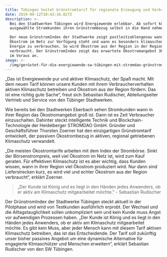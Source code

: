 ```yaml
---
title: Tübingen testet Grünstromtarif für regionale Erzeugung und Verbrauch
date: 2019-09-12T10:43:34.827Z
description: >-
  Bei den Stadtwerken Tübingen wird Energiewende erlebbar. Ab sofort können
  ausgewählte Stromkunden ihren Grünstrombezug selbst in die Hand nehmen.

  Der neue GrünstromIndex der Stadtwerke zeigt postleitzahlengenau wann wie viel
  Ökostrom im Netz zur Verfügung steht und wann es besonders klimaschonend ist
  Energie zu verbrauchen. So wird Ökostrom aus der Region in der Region
  verbraucht. Der GrünstromIndex zeigt das erwartete Ökostromangebot 36 Stunden
  im Voraus an.
image: >-
  /img/gerüstet-für-die-energiewende-sw-tübingen-mit-stromdao-grünstromindex-©sw-tübingen.png
---
```

„Das ist Energiewende pur und aktiver Klimaschutz, der Spaß macht. Mit dem neuen Tarif können unsere Kunden mit ihrem Verbraucherverhalten aktiven Klimaschutz betreiben und Ökostrom aus der Region fördern. Das ist eine richtig gute Sache“, freut sich Sebastian Rudischer, Abteilungseiter Vertrieb und Service von den Tübinger Stadtwerken.



Wie bereits bei den Stadtwerken Eberbach sehen Stromkunden wann in ihrer Region das Ökostromangebot groß ist. Dann ist es Zeit Verbraucher einzuschalten. Dahinter steckt intelligente Technik und Blockchain-Technologie der Heidelberger STROMDAO GmbH. Gründer und Geschäftsführer Thorsten Zoerner hat den einzigartigen Grünstromtarif entwickelt, der passiven Ökostrombezug in aktiven, regional getriebenen Klimaschutz verwandelt.



„Die meisten Ökostromtarife arbeiten mit dem Index der Strombörse. Sinkt der Börsenstrompreis, weil viel Ökostrom im Netz ist, wird zum Kauf geraten. Für effektiven Klimaschutz ist es aber wichtig, dass Kunden wissen, wann in ihrer Region viel Ökostrom produziert wird. Nur dann sind Lieferstrecken kurz, es wird viel und echter Ökostrom aus der Region verbraucht“, erklärt Zoerner.

> „Der Kunde ist König und es liegt in den Händen jedes Anwenders, ob er aktiv am Klimaschutz mitgearbeitet möchte." - Sebastian Rudischer

Der GrünstromIndex der Stadtwerke Tübingen steckt aktuell in der Pilotphase und wird von Testkunden ausführlich erprobt. Der Wechsel und die Alltagstauglichkeit sollen unkompliziert sein und kein Kunde muss Angst vor aufwendigen Prozessen haben. „Der Kunde ist König und es liegt in den Händen jedes Anwenders, ob er aktiv am Klimaschutz mitgearbeitet möchte. Es gibt kein Muss, aber jeder Mensch kann mit diesem Tarif aktiven Klimaschutz betreiben, das ist das Entscheidende. Der Tarif soll zukünftig unser bisher passives Angebot um eine dynamische Alternative für engagierte Klimaschützer und Menschen erweitern“, erklärt Sebastian Rudischer von den SW Tübingen.

